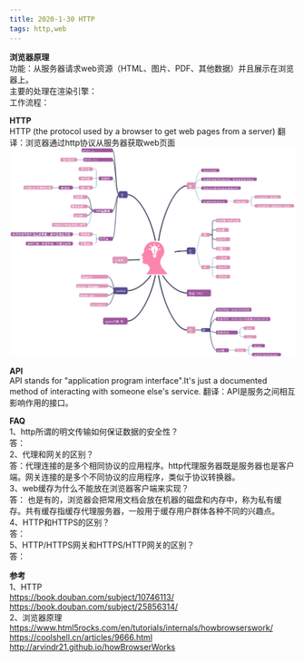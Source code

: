 ```yaml
---
title: 2020-1-30 HTTP
tags: http,web
---
```


**浏览器原理**     
功能：从服务器请求web资源（HTML、图片、PDF、其他数据）并且展示在浏览器上。   
主要的处理在渲染引擎：   
工作流程：   


**HTTP**    
HTTP (the protocol used by a browser to get web pages from a server)
翻译：浏览器通过http协议从服务器获取web页面
![http](png/http.png)

**API**    
API stands for "application program interface".It's just a documented method of interacting with someone else's service.
翻译：API是服务之间相互影响作用的接口。

**FAQ**   
1、http所谓的明文传输如何保证数据的安全性？  
答：    
2、代理和网关的区别？   
答：代理连接的是多个相同协议的应用程序。http代理服务器既是服务器也是客户端。网关连接的是多个不同协议的应用程序，类似于协议转换器。   
3、web缓存为什么不能放在浏览器客户端来实现？   
答： 也是有的，浏览器会把常用文档会放在机器的磁盘和内存中，称为私有缓存。共有缓存指缓存代理服务器，一般用于缓存用户群体各种不同的兴趣点。   
4、HTTP和HTTPS的区别？   
答：   
5、HTTP/HTTPS网关和HTTPS/HTTP网关的区别？   
答：  




**参考**    
1、HTTP    
https://book.douban.com/subject/10746113/    
https://book.douban.com/subject/25856314/   
2、浏览器原理   
https://www.html5rocks.com/en/tutorials/internals/howbrowserswork/   
https://coolshell.cn/articles/9666.html   
http://arvindr21.github.io/howBrowserWorks   